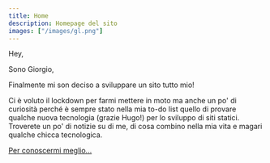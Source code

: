 ```yaml
---
title: Home
description: Homepage del sito
images: ["/images/gl.png"]
---
```


Hey,

Sono Giorgio,

Finalmente mi son deciso a sviluppare un sito tutto mio! 

Ci è voluto il lockdown per farmi mettere in moto ma anche un po' di curiosità perché è sempre stato nella mia to-do list quello di provare qualche nuova tecnologia (grazie Hugo!) per lo sviluppo di siti statici. Troverete un po' di notizie su di me, di cosa combino nella mia vita e magari qualche chicca tecnologica.

[Per conoscermi meglio...](/about "Chi sono e cosa faccio")